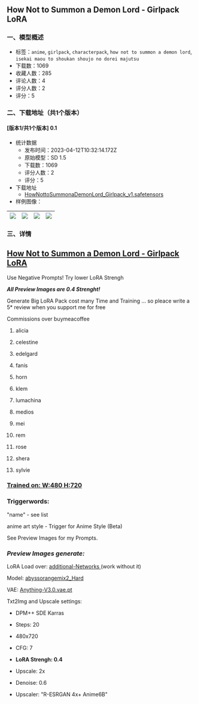 ## How Not to Summon a Demon Lord - Girlpack LoRA
### 一、模型概述

- 标签：`anime`, `girlpack`, `characterpack`, `how not to summon a demon lord`, `isekai maou to shoukan shoujo no dorei majutsu`
- 下载数：1069
- 收藏人数：285
- 评论人数：4
- 评分人数：2
- 评分：5

### 二、下载地址（共1个版本）

#### [版本1/共1个版本] 0.1

- 统计数据
  - 发布时间：2023-04-12T10:32:14.172Z
  - 原始模型：SD 1.5
  - 下载数：1069
  - 评分人数：2
  - 评分：5
- 下载地址
  - [HowNottoSummonaDemonLord_Girlpack_v1.safetensors](https://civitai.com/api/download/models/43572)
- 样例图像：

| <img src="https://image.civitai.com/xG1nkqKTMzGDvpLrqFT7WA/7937da9b-eff6-4fb6-53f3-806bd836e800/width=450/476439.jpeg" /> | <img src="https://image.civitai.com/xG1nkqKTMzGDvpLrqFT7WA/57b9776c-df59-4855-ae0b-0f2956407100/width=450/476450.jpeg" /> | <img src="https://image.civitai.com/xG1nkqKTMzGDvpLrqFT7WA/015b46eb-1e7f-45f8-ebc1-2908c1743b00/width=450/476444.jpeg" /> | <img src="https://image.civitai.com/xG1nkqKTMzGDvpLrqFT7WA/a56bdd5c-5431-451b-7665-166a4ddd6900/width=450/476447.jpeg" /> |
| ---- | ---- | ---- | ---- |


### 三、详情
<h2><strong><u>How Not to Summon a Demon Lord - Girlpack LoRA</u></strong></h2><p>Use Negative Prompts! Try lower LoRA Strengh</p><p><strong><em>All Preview Images are 0.4 Strenght!</em></strong></p><p></p><p>Generate Big LoRA Pack cost many Time and Training ... so pleace write a 5* review when you support me for free</p><p>Commissions over buymeacoffee</p><p></p><ol><li><p>alicia</p></li><li><p>celestine</p></li><li><p>edelgard</p></li><li><p>fanis</p></li><li><p>horn</p></li><li><p>klem</p></li><li><p>lumachina</p></li><li><p>medios</p></li><li><p>mei</p></li><li><p>rem</p></li><li><p>rose</p></li><li><p>shera</p></li><li><p>sylvie</p><p></p></li></ol><p></p><h3><u>Trained on: W:480 H:720</u></h3><p></p><h3>Triggerwords:</h3><p>"name" - see list</p><p>anime art style - Trigger for Anime Style (Beta)</p><p></p><p>See Preview Images for my Prompts.</p><p></p><h3><em>Preview Images generate:</em></h3><p>LoRA Load over: <a target="_blank" rel="ugc" href="https://github.com/kohya-ss/sd-webui-additional-networks">additional-Networks </a>(work without it)</p><p>Model: <a target="_blank" rel="ugc" href="https://civitai.com/models/4451/abyssorangemix2-hardcore">abyssorangemix2_Hard</a></p><p>VAE: <a target="_blank" rel="ugc" href="http://Anything-V3.0.vae.pt">Anything-V3.0.vae.pt</a></p><p>Txt2Img and Upscale settings:</p><ul><li><p>DPM++ SDE Karras</p></li><li><p>Steps: 20</p></li><li><p>480x720</p></li><li><p>CFG: 7</p></li><li><p><strong>LoRA Strengh: 0.4</strong></p></li><li><p>Upscale: 2x</p></li><li><p>Denoise: 0.6</p></li><li><p>Upscaler: "R-ESRGAN 4x+ Anime6B"</p></li></ul>